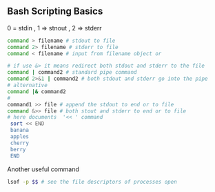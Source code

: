 ## Bash Scripting Basics 

0 = stdin , 1 => stnout , 2 => stderr
```bash
command > filename # stdout to file 
command 2> filename # stderr to file 
command < filename # input from filename object or 

# if use &> it means redirect both stdout and stderr to the file 
command | command2 # standard pipe command 
command 2>&1 | command2 # both stdout and stderr go into the pipe
# alternative 
command |& command2
# 
command1 >> file # append the stdout to end or to file 
command &>> file # both stout and stderr to end or to file 
# here documents  '<< ' command
 sort << END 
 banana
 apples
 cherry
 berry
 END
```
Another useful command 
```bash
lsof -p $$ # see the file descriptors of processes open 



